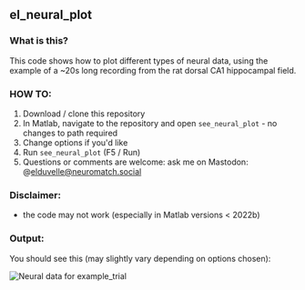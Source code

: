 ## el_neural_plot

### What is this?
This code shows how to plot different types of neural data, using the example of a ~20s long recording from the rat dorsal CA1 hippocampal field.

### HOW TO:
1. Download / clone this repository
2. In Matlab, navigate to the repository and open `see_neural_plot` - no changes to path required
3. Change options if you'd like
4. Run `see_neural_plot` (F5 / Run)
5. Questions or comments are welcome: ask me on Mastodon: @elduvelle@neuromatch.social

### Disclaimer:
- the code may not work (especially in Matlab versions < 2022b)

### Output:

You should see this (may slightly vary depending on options chosen):

![Neural data for example_trial](https://user-images.githubusercontent.com/64431932/206837741-e9fb98a1-2aa4-4317-b89e-1974f32af8a9.png)
